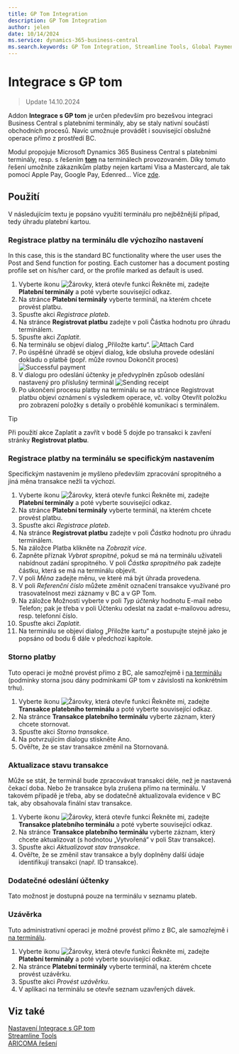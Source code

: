 ```yaml
---
title: GP Tom Integration
description: GP Tom Integration
author: jelen
date: 10/14/2024
ms.service: dynamics-365-business-central
ms.search.keywords: GP Tom Integration, Streamline Tools, Global Payments
---
```

# Integrace s GP tom
> Update 14.10.2024

Addon **Integrace s GP tom** je určen především pro bezešvou integraci Business Central s platebními terminály, aby se staly nativní součástí obchodních procesů. Navíc umožnuje provádět i související obslužné operace přímo z prostředí BC.

Modul propojuje Microsoft Dynamics 365 Business Central s platebními terminály, resp. s řešením [**tom**](https://www.gptom.com/) na terminálech provozovaném.
Díky tomuto řešení umožníte zákazníkům platby nejen kartami Visa a Mastercard, ale tak pomocí Apple Pay, Google Pay, Edenred… Více [zde](https://www.gptom.com/docs/manual/zaciname/podporovana-karetni-schemata/).


## Použití

V následujícím textu je popsáno využití terminálu pro nejběžnější případ, tedy úhradu platební kartou.

### Registrace platby na terminálu dle výchozího nastavení
In this case, this is the standard BC functionality where the user uses the Post and Send function for posting. Each customer has a document posting profile set on his/her card, or the profile marked as default is used.

1. Vyberte ikonu ![Žárovky, která otevře funkci Řekněte mi](media/ui-search/search_small.png "Řekněte mi, co chcete dělat"), zadejte **Platební terminály** a poté vyberte související odkaz.
2.	Na stránce **Platební terminály** vyberte terminál, na kterém chcete provést platbu.
3.	Spusťte akci *Registrace plateb*.
4.	Na stránce **Registrovat platbu** zadejte v poli Částka hodnotu pro úhradu terminálem.
5.	Spusťte akci *Zaplatit*.
6.	Na terminálu se objeví dialog „Přiložte kartu“.
![Attach Card](media/GPtom_toPay.png)
7.	Po úspěšné úhradě se objeví dialog, kde obsluha provede odeslání dokladu o platbě (popř. může rovnou Dokončit proces)
![Successful payment](media/GPtom_succPayment.png)
8.	V dialogu pro odeslání účtenky je předvyplněn způsob odeslání nastavený pro příslušný terminál
![Sending receipt](media/GPtom_printReceipt.png)
9.	Po ukončení procesu platby na terminálu se na stránce Registrovat platbu objeví oznámení s výsledkem operace, vč. volby Otevřít položku pro zobrazení položky s detaily o proběhlé komunikaci s terminálem.

> [!TIP]
> Při použití akce Zaplatit a zavřít v bodě 5 dojde po transakci k zavření stránky **Registrovat platbu**.

### Registrace platby na terminálu se specifickým nastavením
Specifickým nastavením je myšleno především zpracování spropitného a jiná měna transakce nežli ta výchozí.
1. Vyberte ikonu ![Žárovky, která otevře funkci Řekněte mi](media/ui-search/search_small.png "Řekněte mi, co chcete dělat"), zadejte **Platební terminály** a poté vyberte související odkaz.
2.	Na stránce **Platební terminály** vyberte terminál, na kterém chcete provést platbu.
3.	Spusťte akci *Registrace plateb*.
4.	Na stránce **Registrovat platbu** zadejte v poli *Částka* hodnotu pro úhradu terminálem.
5.	Na záložce Platba klikněte na *Zobrazit více*.
6.	Zapněte příznak *Vybrat spropitné*, pokud se má na terminálu uživateli nabídnout zadání spropitného. V poli *Částka spropitného* pak zadejte částku, která se má na terminálu objevit.
7.	V poli *Měna* zadejte měnu, ve které má být úhrada provedena.
8.	V poli *Referenční číslo* můžete změnit označení transakce využívané pro trasovatelnost mezi záznamy v BC a v GP Tom.
9.	Na záložce Možnosti vyberte v poli *Typ účtenky* hodnotu E-mail nebo Telefon; pak je třeba v poli Účtenku odeslat na zadat e-mailovou adresu, resp. telefonní číslo.
10.	Spusťte akci *Zaplatit*.
11.	Na terminálu se objeví dialog „Přiložte kartu“ a postupujte stejně jako je popsáno od bodu 6 dále v předchozí kapitole.

### Storno platby
Tuto operaci je možné provést přímo z BC, ale samozřejmě i [na terminálu](https://www.gptom.com/docs/manual/zakladni-funkce/storno-platby/) (podmínky storna jsou dány podmínkami GP tom v závislosti na konkrétním trhu).
1. Vyberte ikonu ![Žárovky, která otevře funkci Řekněte mi](media/ui-search/search_small.png "Řekněte mi, co chcete dělat"), zadejte **Transakce platebního terminálu** a poté vyberte související odkaz. 
2.	Na stránce **Transakce platebního terminálu** vyberte záznam, který chcete stornovat.
3.	Spusťte akci *Storno transakce*.
4.	Na potvrzujícím dialogu stiskněte Ano.
5.	Ověřte, že se stav transakce změnil na Stornovaná.

### Aktualizace stavu transakce
Může se stát, že terminál bude zpracovávat transakci déle, než je nastavená čekací doba. Nebo že transakce byla zrušena přímo na terminálu. V takovém případě je třeba, aby se dodatečně aktualizovala evidence v BC tak, aby obsahovala finální stav transakce.
1. Vyberte ikonu ![Žárovky, která otevře funkci Řekněte mi](media/ui-search/search_small.png "Řekněte mi, co chcete dělat"), zadejte **Transakce platebního terminálu** a poté vyberte související odkaz. 
2.	Na stránce **Transakce platebního terminálu** vyberte záznam, který chcete aktualizovat (s hodnotou „Vytvořená“ v poli Stav transakce).
3.	Spusťte akci *Aktualizovat stav transakce*.
4.	Ověřte, že se změnil stav transakce a byly doplněny další údaje identifikují transakci (např. ID transakce).

### Dodatečné odeslání účtenky
Tato možnost je dostupná pouze na terminálu v seznamu plateb.

### Uzávěrka
Tuto administrativní operaci je možné provést přímo z BC, ale samozřejmě i [na terminálu](https://www.gptom.com/docs/manual/zakladni-funkce/uzaverka/).
1. Vyberte ikonu ![Žárovky, která otevře funkci Řekněte mi](media/ui-search/search_small.png "Řekněte mi, co chcete dělat"), zadejte **Platební terminály** a poté vyberte související odkaz. 
2.	Na stránce **Platební terminály** vyberte terminál, na kterém chcete provést uzávěrku.
3.	Spusťte akci *Provést uzávěrku*.
4.	V aplikaci na terminálu se otevře seznam uzavřených dávek.


## Viz také
[Nastavení Integrace s GP tom](GPtom-Integration-setup.md)  
[Streamline Tools](streamlinetools.md)  
[ARICOMA řešení](../index.md)